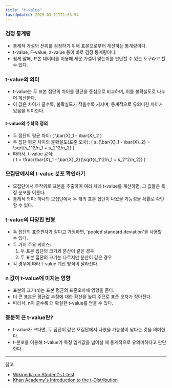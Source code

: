 ```yaml
---
title: "t-value"
lastUpdated: 2025-03-11T21:53:54
---
```


### 검정 통계량

- 통계적 가설의 진위를 검정하기 위해 표본으로부터 계산하는 통계량이다.
- t-value, F-value, z-value 등이 바로 검정 통계량이다.
- 쉽게 말해, 표본 데이터를 이용해 세운 가설이 맞는지를 판단할 수 있는 도구라고 할 수 있다.

### t-value의 의미

- t-value는 두 표본 집단의 차이를 평균을 중심으로 비교하며, 이를 불확실도로 나누어 계산한다.
- 이 값은 차이가 클수록, 불확실도가 작을수록 커지며, 통계적으로 유의미한 차이가 있음을 의미한다.

#### t-value의 수학적 정의

- 두 집단의 평균 차이: \( \bar{X}_1 - \bar{X}_2 \)
- 두 집단 평균 차이의 불확실도(표준 오차): \( s_{\bar{X}_1 - \bar{X}_2} = \sqrt{s_1^2/n_1 + s_2^2/n_2} \)
- 따라서, t-value 공식:  
  \( t = \frac{\bar{X}_1 - \bar{X}_2}{\sqrt{s_1^2/n_1 + s_2^2/n_2}} \)

### 모집단에서의 t-value 분포 확인하기

- 모집단에서 무작위로 표본을 추출하여 여러 차례 t-value를 계산하면, 그 값들은 특정 분포를 이룬다.
- 통계적 의미: 하나의 모집단에서 두 개의 표본 집단이 나왔을 가능성을 확률로 확인할 수 있다.

### t-value의 다양한 변형

- 두 집단의 표준편차가 같다고 가정하면, 'pooled standard deviation'을 사용할 수 있다.
- 두 가지 주요 케이스:
  1. 두 표본 집단의 크기와 분산이 같은 경우
  2. 두 표본 집단의 크기는 다르지만 분산이 같은 경우
- 각 경우에 따라 t-value 계산 방식이 달라진다.

### n 값이 t-value에 미치는 영향

- 표본의 크기(n)는 표본 평균의 표준오차에 영향을 준다.
- 더 큰 표본은 평균값 추정에 대한 확신을 높여 주므로 표준 오차가 작아진다.
- 따라서, n이 클수록 더 확실한 t-value를 얻을 수 있다.

### 충분히 큰 t-value란?

- t-value가 크다면, 두 집단이 같은 모집단에서 나왔을 가능성이 낮다는 것을 의미한다.
- t-분포를 이용해 t-value가 특정 임계값을 넘어설 때 통계적으로 유의미하다고 판단한다.

---
참고

- [Wikipedia on Student's t-test](https://en.wikipedia.org/wiki/Student%27s_t-test)
- [Khan Academy's Introduction to the t-Distribution](https://www.khanacademy.org/math/statistics-probability)

